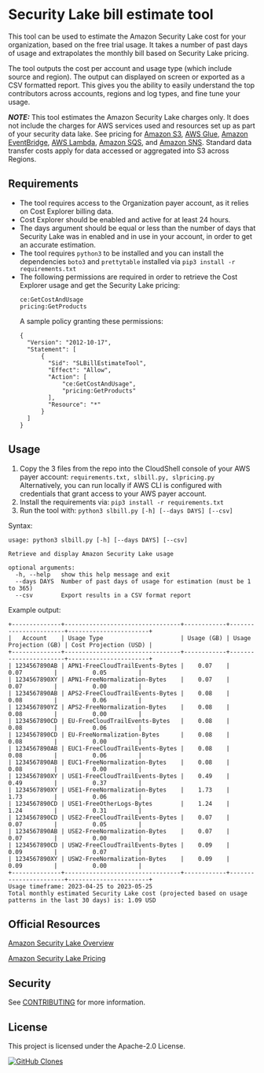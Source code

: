 # Security Lake bill estimate tool

This tool can be used to estimate the Amazon Security Lake cost for your organization, based on the free trial usage. 
It takes a number of past days of usage and extrapolates the monthly bill based on Security Lake pricing. 

The tool outputs the cost per account and usage type (which include source and region). The output can displayed on screen or exported as a CSV formatted report. This gives you the ability to easily understand the top contributors across accounts, regions and log types, and fine tune your usage.

**_NOTE:_**  This tool estimates the Amazon Security Lake charges only. It does not include the charges for AWS services used and resources set up as part of your security data lake. See pricing for [Amazon S3](https://aws.amazon.com/s3/pricing/), [AWS Glue](https://aws.amazon.com/glue/pricing/), [Amazon EventBridge](https://aws.amazon.com/eventbridge/pricing/), [AWS Lambda](https://aws.amazon.com/lambda/pricing/), [Amazon SQS](https://aws.amazon.com/sqs/pricing/), and [Amazon SNS](https://aws.amazon.com/sns/pricing/). Standard data transfer costs apply for data accessed or aggregated into S3 across Regions.


## Requirements

* The tool requires access to the Organization payer account, as it relies on Cost Explorer billing data.
* Cost Explorer should be enabled and active for at least 24 hours.
* The days argument should be equal or less than the number of days that Security Lake was in enabled and in use in your account, in order to get an accurate estimation.
* The tool requires ```python3``` to be installed and you can install the dependencies ```boto3``` and ```prettytable``` installed via ```pip3 install -r requirements.txt``` 
* The following permissions are required in order to retrieve the Cost Explorer usage and  get the Security Lake pricing:
  ```
  ce:GetCostAndUsage
  pricing:GetProducts
  ```
  A sample policy granting these permissions:
  ```
  {
    "Version": "2012-10-17",
    "Statement": [
        {
          "Sid": "SLBillEstimateTool",
          "Effect": "Allow",
          "Action": [
              "ce:GetCostAndUsage",
              "pricing:GetProducts"
          ],
          "Resource": "*"
        }
    ]
  }
  ```


## Usage

1. Copy the 3 files from the repo into the CloudShell console of your AWS payer account:  ```requirements.txt, slbill.py, slpricing.py``` Alternatively, you can run locally if AWS CLI is configured with credentials that grant access to your AWS payer account. 
2. Install the requirements via: ``` pip3 install -r requirements.txt ```
3. Run the tool with: ```python3 slbill.py [-h] [--days DAYS] [--csv] ```


Syntax:
```
usage: python3 slbill.py [-h] [--days DAYS] [--csv]

Retrieve and display Amazon Security Lake usage

optional arguments:
  -h, --help   show this help message and exit
  --days DAYS  Number of past days of usage for estimation (must be 1 to 365)
  --csv        Export results in a CSV format report
```

Example output:
```
+--------------+---------------------------------+------------+-----------------------+-----------------------+
|   Account    | Usage Type                      | Usage (GB) | Usage Projection (GB) | Cost Projection (USD) |
+--------------+---------------------------------+------------+-----------------------+-----------------------+
| 1234567890AB | APN1-FreeCloudTrailEvents-Bytes |    0.07    |          0.07         |          0.05         |
| 1234567890XY | APN1-FreeNormalization-Bytes    |    0.07    |          0.07         |          0.00         |
| 1234567890AB | APS2-FreeCloudTrailEvents-Bytes |    0.08    |          0.08         |          0.06         |
| 1234567890YZ | APS2-FreeNormalization-Bytes    |    0.08    |          0.08         |          0.00         |
| 1234567890CD | EU-FreeCloudTrailEvents-Bytes   |    0.08    |          0.08         |          0.06         |
| 1234567890CD | EU-FreeNormalization-Bytes      |    0.08    |          0.08         |          0.00         |
| 1234567890AB | EUC1-FreeCloudTrailEvents-Bytes |    0.08    |          0.08         |          0.06         |
| 1234567890AB | EUC1-FreeNormalization-Bytes    |    0.08    |          0.08         |          0.00         |
| 1234567890XY | USE1-FreeCloudTrailEvents-Bytes |    0.49    |          0.49         |          0.37         |
| 1234567890XY | USE1-FreeNormalization-Bytes    |    1.73    |          1.73         |          0.06         |
| 1234567890CD | USE1-FreeOtherLogs-Bytes        |    1.24    |          1.24         |          0.31         |
| 1234567890CD | USE2-FreeCloudTrailEvents-Bytes |    0.07    |          0.07         |          0.05         |
| 1234567890AB | USE2-FreeNormalization-Bytes    |    0.07    |          0.07         |          0.00         |
| 1234567890CD | USW2-FreeCloudTrailEvents-Bytes |    0.09    |          0.09         |          0.07         |
| 1234567890XY | USW2-FreeNormalization-Bytes    |    0.09    |          0.09         |          0.00         |
+--------------+---------------------------------+------------+-----------------------+-----------------------+
Usage timeframe: 2023-04-25 to 2023-05-25
Total monthly estimated Security Lake cost (projected based on usage patterns in the last 30 days) is: 1.09 USD
```

## Official Resources

[Amazon Security Lake Overview](https://aws.amazon.com/security-lake/)

[Amazon Security Lake Pricing](https://aws.amazon.com/security-lake/pricing/)

## Security

See [CONTRIBUTING](CONTRIBUTING.md#security-issue-notifications) for more information.

## License

This project is licensed under the Apache-2.0 License.

[![GitHub Clones](https://img.shields.io/badge/dynamic/json?color=success&label=Clone&query=count&url=https://gist.githubusercontent.com/VoicuAWS/d33921a618b7363acac225359015dcc0/raw/clone.json&logo=github)](https://github.com/aws-samples/amazon-security-lake-bill-estimate-tool)
